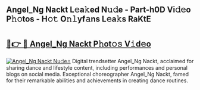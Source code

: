 ## Angel_Ng Nackt L𝚎a𝚔ed N𝚞𝚍e - Part-h0D Vi𝚍𝚎o P𝚑𝚘tos - H𝚘𝚝 O𝚗𝚕yf𝚊ns L𝚎a𝚔s RaKtE

# <h2><a href="http://kf27jt7.oniu.top/?m=Angel_Ng+Nackt">🔗👉 🔴 Angel_Ng Nackt P𝚑ot𝚘𝚜 V𝚒d𝚎o</a></h2>

[![Angel_Ng Nackt Nu𝚍e𝚜](https://i.imgur.com/0qMVB7G.gif)](http://kf27jt7.oniu.top/?m=Angel_Ng+Nackt)
Digital trendsetter Angel_Ng Nackt, acclaimed for sharing dance and lifestyle content, including performances and personal blogs on social media. Exceptional choreographer Angel_Ng Nackt, famed for their remarkable abilities and achievements in creating dance routines.  
